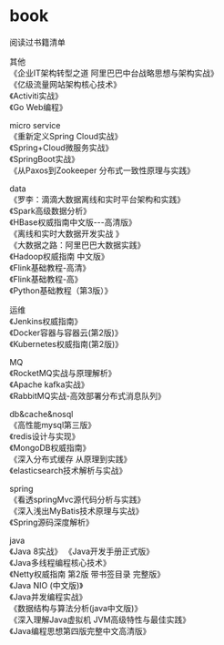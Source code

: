 # book
阅读过书籍清单

其他  
《企业IT架构转型之道  阿里巴巴中台战略思想与架构实战》  
《亿级流量网站架构核心技术》  
《Activiti实战》  
《Go Web编程》

micro service  
《重新定义Spring Cloud实战》  
《Spring+Cloud微服务实战》  
《SpringBoot实战》  
《从Paxos到Zookeeper 分布式一致性原理与实践》  

data  
《罗李：滴滴大数据离线和实时平台架构和实践》  
《Spark高级数据分析》  
《HBase权威指南中文版---高清版》  
《离线和实时大数据开发实战 》  
《大数据之路：阿里巴巴大数据实践》  
《Hadoop权威指南 中文版》  
《Flink基础教程-高清》  
《Flink基础教程-高》  
《Python基础教程（第3版）》    

运维  
《Jenkins权威指南》  
《Docker容器与容器云(第2版)》  
《Kubernetes权威指南(第2版)》  

MQ  
《RocketMQ实战与原理解析》  
《Apache kafka实战》  
《RabbitMQ实战-高效部署分布式消息队列》  

db&cache&nosql  
《高性能mysql第三版》    
《redis设计与实现》  
《MongoDB权威指南》  
《深入分布式缓存 从原理到实践》  
《elasticsearch技术解析与实战》  

spring  
《看透springMvc源代码分析与实践》  
《深入浅出MyBatis技术原理与实战》  
《Spring源码深度解析》  

java  
《Java 8实战》
《Java开发手册正式版》  
《Java多线程编程核心技术》  
《Netty权威指南 第2版 带书签目录 完整版》  
《Java NIO (中文版)》  
《Java并发编程实战》  
《数据结构与算法分析(java中文版)》  
《深入理解Java虚拟机 JVM高级特性与最佳实践》  
《Java编程思想第四版完整中文高清版》


